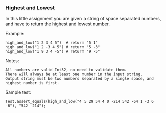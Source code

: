 ### Highest and Lowest

In this little assignment you are given a string of space separated numbers, and have to return the highest and lowest number.

Example:

    high_and_low("1 2 3 4 5")  # return "5 1"
    high_and_low("1 2 -3 4 5") # return "5 -3"
    high_and_low("1 9 3 4 -5") # return "9 -5"

Notes:

    All numbers are valid Int32, no need to validate them.
    There will always be at least one number in the input string.
    Output string must be two numbers separated by a single space, and highest number is first.

Sample test:
    
    Test.assert_equals(high_and_low("4 5 29 54 4 0 -214 542 -64 1 -3 6 -6"), "542 -214");